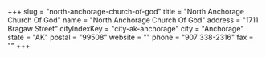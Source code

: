 +++
slug = "north-anchorage-church-of-god"
title = "North Anchorage Church Of God"
name = "North Anchorage Church Of God"
address = "1711 Bragaw Street"
cityIndexKey = "city-ak-anchorage"
city = "Anchorage"
state = "AK"
postal = "99508"
website = ""
phone = "907 338-2316"
fax = ""
+++

